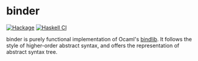 # binder

[![Hackage](https://img.shields.io/hackage/v/binder.svg)](https://hackage.haskell.org/package/binder)
[![Haskell CI](https://github.com/ijaketak/binder/actions/workflows/haskell.yml/badge.svg)](https://github.com/ijaketak/binder/actions/workflows/haskell.yml)

binder is purely functional implementation of Ocaml's
[bindlib](https://github.com/rlepigre/ocaml-bindlib).
It follows the style of higher-order abstract syntax,
and offers the representation of abstract syntax tree.
